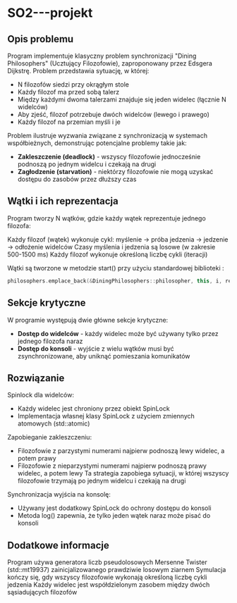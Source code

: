 # SO2---projekt
## Opis problemu
Program implementuje klasyczny problem synchronizacji "Dining Philosophers" (Ucztujący Filozofowie), zaproponowany przez Edsgera Dijkstrę.
Problem przedstawia sytuację, w której:

- N filozofów siedzi przy okrągłym stole
- Każdy filozof ma przed sobą talerz
- Między każdymi dwoma talerzami znajduje się jeden widelec (łącznie N widelców)
- Aby zjeść, filozof potrzebuje dwóch widelców (lewego i prawego)
- Każdy filozof na przemian myśli i je

Problem ilustruje wyzwania związane z synchronizacją w systemach współbieżnych, demonstrując potencjalne problemy takie jak:
- **Zakleszczenie (deadlock)** - wszyscy filozofowie jednocześnie podnoszą po jednym widelcu i czekają na drugi
- **Zagłodzenie (starvation)** - niektórzy filozofowie nie mogą uzyskać dostępu do zasobów przez dłuższy czas

## Wątki i ich reprezentacja
Program tworzy N wątków, gdzie każdy wątek reprezentuje jednego filozofa:

Każdy filozof (wątek) wykonuje cykl: myślenie -> próba jedzenia -> jedzenie -> odłożenie widelców
Czasy myślenia i jedzenia są losowe (w zakresie 500-1500 ms)
Każdy filozof wykonuje określoną liczbę cykli (iteracji)

Wątki są tworzone w metodzie start() przy użyciu standardowej biblioteki <thread>:
```cpp
philosophers.emplace_back(&DiningPhilosophers::philosopher, this, i, ref(iterations_count[i]));
```

## Sekcje krytyczne
W programie występują dwie główne sekcje krytyczne:
- **Dostęp do widelców** - każdy widelec może być używany tylko przez jednego filozofa naraz
- **Dostęp do konsoli** - wyjście z wielu wątków musi być zsynchronizowane, aby uniknąć pomieszania komunikatów

## Rozwiązanie
Spinlock dla widelców:
- Każdy widelec jest chroniony przez obiekt SpinLock
- Implementacja własnej klasy SpinLock z użyciem zmiennych atomowych (std::atomic)


Zapobieganie zakleszczeniu:
- Filozofowie z parzystymi numerami najpierw podnoszą lewy widelec, a potem prawy
- Filozofowie z nieparzystymi numerami najpierw podnoszą prawy widelec, a potem lewy
Ta strategia zapobiega sytuacji, w której wszyscy filozofowie trzymają po jednym widelcu i czekają na drugi


Synchronizacja wyjścia na konsolę:
- Używany jest dodatkowy SpinLock do ochrony dostępu do konsoli
- Metoda log() zapewnia, że tylko jeden wątek naraz może pisać do konsoli

## Dodatkowe informacje
Program używa generatora liczb pseudolosowych Mersenne Twister (std::mt19937) zainicjalizowanego prawdziwie losowym ziarnem
Symulacja kończy się, gdy wszyscy filozofowie wykonają określoną liczbę cykli jedzenia
Każdy widelec jest współdzielonym zasobem między dwóch sąsiadujących filozofów
